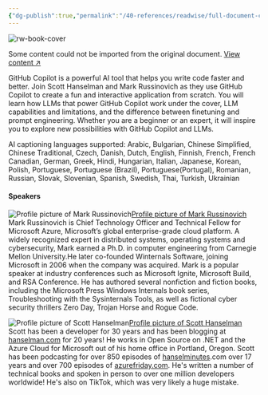 ```yaml
---
{"dg-publish":true,"permalink":"/40-references/readwise/full-document-contents/scott-and-mark-learn-to-code/","tags":["rw/articles"]}
---
```


![rw-book-cover](https://eventtools.event.microsoft.com/build2023/FY23_Build2023_Phase01_Metadata_Thumbnail_1200X630.png)

Some content could not be imported from the original document. [View content ↗](https://medius.microsoft.com/Embed/video-nc/21adff2a-8361-4eca-b567-a0707654929a?referrer=Microsoft+Build-%2Fen-US%2Fsessions%2Fe9568a77-7cf7-451e-a14b-a347313b2494&mhid=microsoft&uid=3e8d26ca-ced1-4645-ae0e-19657b4b0815&loc=en-us&uc=1) 

GitHub Copilot is a powerful AI tool that helps you write code faster and better. Join Scott Hanselman and Mark Russinovich as they use GitHub Copilot to create a fun and interactive application from scratch. You will learn how LLMs that power GitHub Copilot work under the cover, LLM capabilities and limitations, and the difference between finetuning and prompt engineering. Whether you are a beginner or an expert, it will inspire you to explore new possibilities with GitHub Copilot and LLMs.

AI captioning languages supported: Arabic, Bulgarian, Chinese Simplified, Chinese Traditional, Czech, Danish, Dutch, English, Finnish, French, French Canadian, German, Greek, Hindi, Hungarian, Italian, Japanese, Korean, Polish, Portuguese, Portuguese (Brazil), Portuguese(Portugal), Romanian, Russian, Slovak, Slovenian, Spanish, Swedish, Thai, Turkish, Ukrainian

#### Speakers

![Profile picture of Mark Russinovich](https://cmscdn.event.microsoft.com/build23/registrant/photo/4b62af41-c535-46e2-b59e-6d5c037fd439/f2ce6e21-2bf5-49aa-9ea5-545a17e7d10f/Mark_bio_squared.jpg?sv=2018-03-28&sr=b&sig=OPRLmCGqzvaJ%2FDf9NyY%2BX%2FHKbanlNzBSYgT2OL6E8tw%3D&st=2023-04-13T23%3A04%3A48Z&se=2024-04-13T23%3A05%3A48Z&sp=r)[Profile picture of Mark Russinovich](https://build.microsoft.com/en-US/speakers/6f0478b1-c207-4779-9dd5-862d90d40308?source=/sessions/e9568a77-7cf7-451e-a14b-a347313b2494)
Mark Russinovich is Chief Technology Officer and Technical Fellow for Microsoft Azure, Microsoft’s global enterprise-grade cloud platform. A widely recognized expert in distributed systems, operating systems and cybersecurity, Mark earned a Ph.D. in computer engineering from Carnegie Mellon University.He later co-founded Winternals Software, joining Microsoft in 2006 when the company was acquired. Mark is a popular speaker at industry conferences such as Microsoft Ignite, Microsoft Build, and RSA Conference. He has authored several nonfiction and fiction books, including the Microsoft Press Windows Internals book series, Troubleshooting with the Sysinternals Tools, as well as fictional cyber security thrillers Zero Day, Trojan Horse and Rogue Code.

![Profile picture of Scott Hanselman](https://1948msbuild2023msesc.blob.core.windows.net/31494avatar/r/3c2dd1702cf3ee6852fcfc081d80cebb411c1b39299a2f1df9daac9fa9f3d1fd/biggest.png?sv=2014-02-14&sr=c&si=avatarUpload&sig=z6MiNYTh0yFoa%2FcxgsZjJpHxKda2%2FM%2FN7z5tzB%2FyYYE%3D)[Profile picture of Scott Hanselman](https://build.microsoft.com/en-US/speakers/0cfc3644-3749-4d44-abeb-29ca7dfc89d0?source=/sessions/e9568a77-7cf7-451e-a14b-a347313b2494)
Scott has been a developer for 30 years and has been blogging at [hanselman.com](https://hanselman.com) for 20 years! He works in Open Source on .NET and the Azure Cloud for Microsoft out of his home office in Portland, Oregon. Scott has been podcasting for over 850 episodes of [hanselminutes](http://hanselminutes).com over 17 years and over 700 episodes of [azurefriday.com](http://www.azurefriday.com). He's written a number of technical books and spoken in person to over one million developers worldwide! He's also on TikTok, which was very likely a huge mistake.
